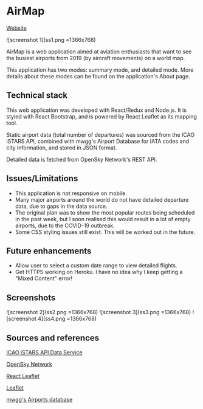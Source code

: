 # AirMap
[Website](https://airmapp.herokuapp.com)

![screenshot 1](ss1.png =1366x768)

AirMap is a web application aimed at aviation enthusiasts that want to see the busiest airports from 2019 (by aircraft movements) on a world map.

This application has two modes: summary mode, and detailed mode. More details about these modes can be found on the application's About page.
## Technical stack

This web application was developed with React/Redux and Node.js. It is styled with React Bootstrap, and is powered by React Leaflet as its mapping tool.

Static airport data (total number of departures) was sourced from the ICAO iSTARS API, combined with mwgg's Airport Database for IATA codes and city information,  and stored in JSON format. 

Detailed data is fetched from OpenSky Network's REST API.
## Issues/Limitations
- This application is not responsive on mobile.
- Many major airports around the world do not have detailed departure data, due to gaps in the data source.
- The original plan was to show the most popular routes being scheduled in the past week, but I soon realised this would result in a lot of empty airports, due to the COVID-19 outbreak.
- Some CSS styling issues still exist. This will be worked out in the future.

## Future enhancements
- Allow user to select a custom date range to view detailed flights.
- Get HTTPS working on Heroku. I have no idea why I keep getting a "Mixed Content" error!

## Screenshots
![screenshot 2](ss2.png =1366x768)
![screenshot 3](ss3.png =1366x768)
![screenshot 4](ss4.png =1366x768)

## Sources and references
[ ICAO iSTARS API Data Service](https://www.icao.int/safety/iStars/Pages/API-Data-Service.aspx)

[OpenSky Network](https://opensky-network.org/)

[React Leaflet](https://react-leaflet.js.org/)

[Leaflet](https://leafletjs.com/)

[mwgg's Airports database](https://github.com/mwgg/Airports)
